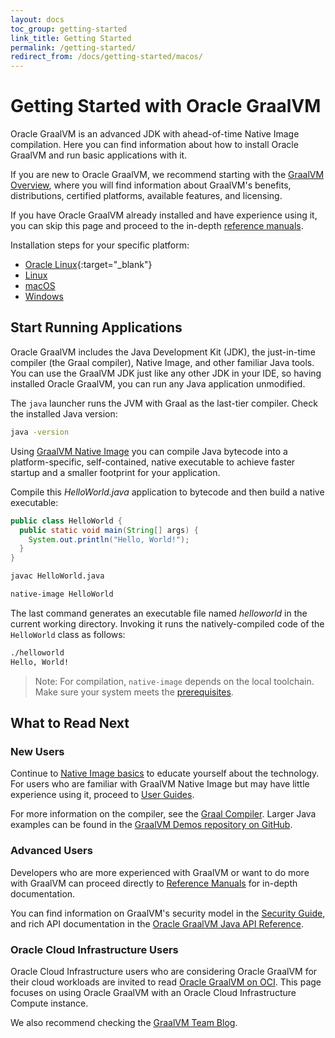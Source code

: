 ```yaml
---
layout: docs
toc_group: getting-started
link_title: Getting Started
permalink: /getting-started/
redirect_from: /docs/getting-started/macos/
---
```


# Getting Started with Oracle GraalVM

Oracle GraalVM is an advanced JDK with ahead-of-time Native Image compilation.
Here you can find information about how to install Oracle GraalVM and run basic applications with it.

If you are new to Oracle GraalVM, we recommend starting with the [GraalVM Overview](../introduction.md), where you will find information about GraalVM's benefits, distributions, certified platforms, available features, and licensing.

If you have Oracle GraalVM already installed and have experience using it, you can skip this page and proceed to the in-depth [reference manuals](../reference-manual/reference-manuals.md).

Installation steps for your specific platform:

* [Oracle Linux](https://docs.oracle.com/en/graalvm/jdk/23/docs/getting-started/oci/compute-instance/){:target="_blank"}
* [Linux](linux.md)
* [macOS](macos.md)
* [Windows](windows.md)

## Start Running Applications

Oracle GraalVM includes the Java Development Kit (JDK), the just-in-time compiler (the Graal compiler), Native Image, and other familiar Java tools.
You can use the GraalVM JDK just like any other JDK in your IDE, so having installed Oracle GraalVM, you can run any Java application unmodified.

The `java` launcher runs the JVM with Graal as the last-tier compiler.
Check the installed Java version:
```bash
java -version
```

Using [GraalVM Native Image](../reference-manual/native-image/README.md) you can compile Java bytecode into a platform-specific, self-contained, native executable to achieve faster startup and a smaller footprint for your application.

Compile this _HelloWorld.java_ application to bytecode and then build a native executable:
```java
public class HelloWorld {
  public static void main(String[] args) {
    System.out.println("Hello, World!");
  }
}
```

```bash
javac HelloWorld.java
```
```bash
native-image HelloWorld
```

The last command generates an executable file named _helloworld_ in the current working directory.
Invoking it runs the natively-compiled code of the `HelloWorld` class as follows:
```bash
./helloworld
Hello, World!
```

> Note: For compilation, `native-image` depends on the local toolchain. Make sure your system meets the [prerequisites](../reference-manual/native-image/README.md#prerequisites).

## What to Read Next

### New Users

Continue to [Native Image basics](../reference-manual/native-image/NativeImageBasics.md) to educate yourself about the technology.
For users who are familiar with GraalVM Native Image but may have little experience using it, proceed to [User Guides](../reference-manual/native-image/guides/guides.md).

For more information on the compiler, see the [Graal Compiler](../reference-manual/java/compiler.md). 
Larger Java examples can be found in the [GraalVM Demos repository on GitHub](https://github.com/graalvm/graalvm-demos).

### Advanced Users

Developers who are more experienced with GraalVM or want to do more with GraalVM can proceed directly to [Reference Manuals](../reference-manual/reference-manuals.md) for in-depth documentation. 

You can find information on GraalVM's security model in the [Security Guide](../security/security-guide.md), and rich API documentation in the [Oracle GraalVM Java API Reference](https://docs.oracle.com/en/graalvm/jdk/23/sdk/index.html).

### Oracle Cloud Infrastructure Users

Oracle Cloud Infrastructure users who are considering Oracle GraalVM for their cloud workloads are invited to read [Oracle GraalVM on OCI](oci/installation-compute-instance-with-OL.md).
This page focuses on using Oracle GraalVM with an Oracle Cloud Infrastructure Compute instance.

We also recommend checking the [GraalVM Team Blog](https://medium.com/graalvm).